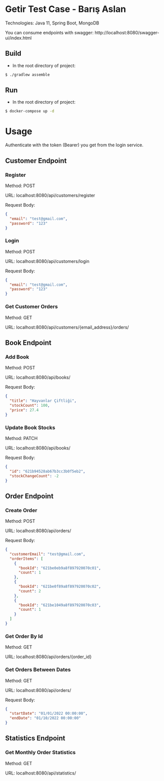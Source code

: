 # Getir Test Case - Barış Aslan

Technologies: Java 11, Spring Boot, MongoDB

You can consume endpoints with swagger: http://localhost:8080/swagger-ui/index.html

## Build

* In the root directory of project:

```bash
$ ./gradlew assemble
```

## Run

* In the root directory of project:

```bash
$ docker-compose up -d
```

# Usage

Authenticate with the token (Bearer) you get from the login service.

## Customer Endpoint

### Register

Method: POST

URL: localhost:8080/api/customers/register

Request Body:
```json
{
  "email": "test@gmail.com",
  "password": "123"
}
```

### Login

Method: POST

URL: localhost:8080/api/customers/login

Request Body:
```json
{
  "email": "test@gmail.com",
  "password": "123"
}
```

### Get Customer Orders

Method: GET

URL: localhost:8080/api/customers/{email_address}/orders/


## Book Endpoint

### Add Book

Method: POST

URL: localhost:8080/api/books/

Request Body:
```json
{
  "title": "Hayvanlar Çiftliği",
  "stockCount": 100,
  "price": 27.4
}
```

### Update Book Stocks

Method: PATCH

URL: localhost:8080/api/books/

Request Body:
```json
{
  "id": "621b94528ab67b3cc3b0f5eb2",
  "stockChangeCount": -2
}
```

## Order Endpoint

### Create Order

Method: POST

URL: localhost:8080/api/orders/

Request Body:
```json
{
  "customerEmail": "test@gmail.com",
  "orderItems": [
    {
      "bookId": "621be0eb9a8f897920070c01",
      "count": 1
    },
    {
      "bookId": "621be0f89a8f897920070c02",
      "count": 2
    },
    {
      "bookId": "621be1049a8f897920070c03",
      "count": 1
    }
  ]
}
```

### Get Order By Id

Method: GET

URL: localhost:8080/api/orders/{order_id}

### Get Orders Between Dates

Method: GET

URL: localhost:8080/api/orders/

Request Body:
```json
{
  "startDate": "01/01/2022 00:00:00",
  "endDate": "01/10/2022 00:00:00"
}
```

## Statistics Endpoint

### Get Monthly Order Statistics

Method: GET

URL: localhost:8080/api/statistics/
